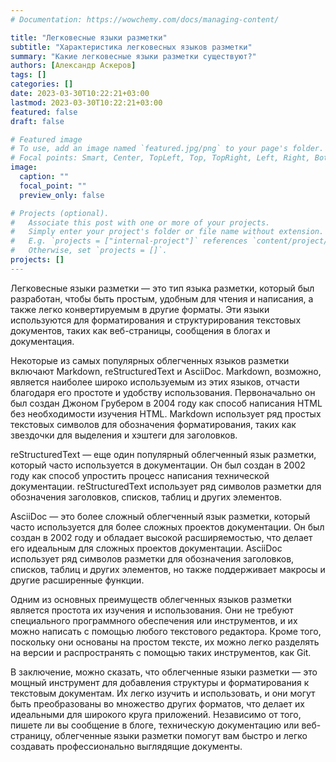 ```yaml
---
# Documentation: https://wowchemy.com/docs/managing-content/

title: "Легковесные языки разметки"
subtitle: "Характеристика легковесных языков разметки"
summary: "Какие легковесные языки разметки существуют?"
authors: [Александр Аскеров]
tags: []
categories: []
date: 2023-03-30T10:22:21+03:00
lastmod: 2023-03-30T10:22:21+03:00
featured: false
draft: false

# Featured image
# To use, add an image named `featured.jpg/png` to your page's folder.
# Focal points: Smart, Center, TopLeft, Top, TopRight, Left, Right, BottomLeft, Bottom, BottomRight.
image:
  caption: ""
  focal_point: ""
  preview_only: false

# Projects (optional).
#   Associate this post with one or more of your projects.
#   Simply enter your project's folder or file name without extension.
#   E.g. `projects = ["internal-project"]` references `content/project/deep-learning/index.md`.
#   Otherwise, set `projects = []`.
projects: []
---
```


Легковесные языки разметки — это тип языка разметки, который был разработан, чтобы быть простым, удобным для чтения и написания, а также легко конвертируемым в другие форматы. Эти языки используются для форматирования и структурирования текстовых документов, таких как веб-страницы, сообщения в блогах и документация.

Некоторые из самых популярных облегченных языков разметки включают Markdown, reStructuredText и AsciiDoc. Markdown, возможно, является наиболее широко используемым из этих языков, отчасти благодаря его простоте и удобству использования. Первоначально он был создан Джоном Грубером в 2004 году как способ написания HTML без необходимости изучения HTML. Markdown использует ряд простых текстовых символов для обозначения форматирования, таких как звездочки для выделения и хэштеги для заголовков.

reStructuredText — еще один популярный облегченный язык разметки, который часто используется в документации. Он был создан в 2002 году как способ упростить процесс написания технической документации. reStructuredText использует ряд символов разметки для обозначения заголовков, списков, таблиц и других элементов.

AsciiDoc — это более сложный облегченный язык разметки, который часто используется для более сложных проектов документации. Он был создан в 2002 году и обладает высокой расширяемостью, что делает его идеальным для сложных проектов документации. AsciiDoc использует ряд символов разметки для обозначения заголовков, списков, таблиц и других элементов, но также поддерживает макросы и другие расширенные функции.

Одним из основных преимуществ облегченных языков разметки является простота их изучения и использования. Они не требуют специального программного обеспечения или инструментов, и их можно написать с помощью любого текстового редактора. Кроме того, поскольку они основаны на простом тексте, их можно легко разделять на версии и распространять с помощью таких инструментов, как Git.

В заключение, можно сказать, что облегченные языки разметки — это мощный инструмент для добавления структуры и форматирования к текстовым документам. Их легко изучить и использовать, и они могут быть преобразованы во множество других форматов, что делает их идеальными для широкого круга приложений. Независимо от того, пишете ли вы сообщение в блоге, техническую документацию или веб-страницу, облегченные языки разметки помогут вам быстро и легко создавать профессионально выглядящие документы.
